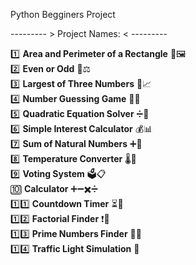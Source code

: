 Python Begginers Project

--------- > Project Names: < ---------

1️⃣ **Area and Perimeter of a Rectangle** 📏🖼️  
2️⃣ **Even or Odd** 🔢⚖️  
3️⃣ **Largest of Three Numbers** 🔢📈  
4️⃣ **Number Guessing Game** 🎯🔢  
5️⃣ **Quadratic Equation Solver** ➗📐  
6️⃣ **Simple Interest Calculator** 💰📊  
7️⃣ **Sum of Natural Numbers** ➕🔢  
8️⃣ **Temperature Converter** 🌡️📏  
9️⃣ **Voting System** 🗳️📋  
🔟 **Calculator** ➕➖✖️➗  
1️⃣1️⃣ **Countdown Timer** ⏳🔢  
1️⃣2️⃣ **Factorial Finder** ❗🔢  
1️⃣3️⃣ **Prime Numbers Finder** 🔢🧮  
1️⃣4️⃣ **Traffic Light Simulation** 🚦  



